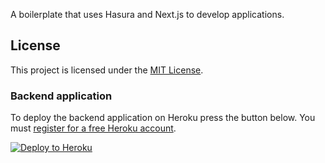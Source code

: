A boilerplate that uses Hasura and Next.js to develop applications.

## License

This project is licensed under the [MIT License](https://opensource.org/licenses/MIT).

### Backend application

To deploy the backend application on Heroku press the button below. You must [register for a free Heroku account](https://signup.heroku.com/).

[![Deploy to
Heroku](https://www.herokucdn.com/deploy/button.svg)](https://heroku.com/deploy?template=https://github.com/sondh0127/nextjs-hasura-fullstack)
